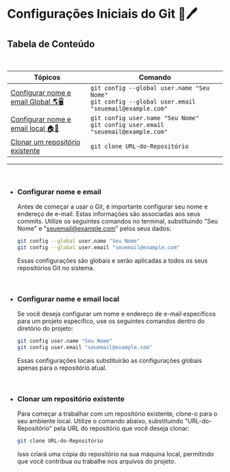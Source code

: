 # Configurações Iniciais do Git 📖🖊



## Tabela de Conteúdo
<br>

| Tópicos | Comando |
| ------  | ------- |
| [Configurar nome e email Global 🌎🖥](#configurar-nome-e-email)| `git config --global user.name "Seu Nome"` <br> `git config --global user.email "seuemail@example.com"`|
| [Configurar nome e email local 🏠📁](#configurar-nome-e-email-local)| `git config user.name "Seu Nome"` <br> `git config user.email "seuemail@example.com"`|
| [Clonar um repositório existente ](#clonar-um-repositório-existente)| `git clone URL-do-Repositório`|

---
<br>

- ### Configurar nome e email
    Antes de começar a usar o Git, é importante configurar seu nome e endereço de e-mail. Estas informações são associadas aos seus commits. Utilize os seguintes comandos no terminal, substituindo "Seu Nome" e "seuemail@example.com" pelos seus dados:

    ```bash
    git config --global user.name "Seu Nome"
    git config --global user.email "seuemail@example.com"
    ```
    Essas configurações são globais e serão aplicadas a todos os seus repositórios Git no sistema.

<br>

- ### Configurar nome e email local
    Se você deseja configurar um nome e endereço de e-mail específicos para um projeto específico, use os seguintes comandos dentro do diretório do projeto:

    ```bash
    git config user.name "Seu Nome"
    git config user.email "seuemail@example.com"
    ```
    Essas configurações locais substituirão as configurações globais apenas para o repositório atual.
    
<br>
    
- ### Clonar um repositório existente
    Para começar a trabalhar com um repositório existente, clone-o para o seu ambiente local. Utilize o comando abaixo, substituindo "URL-do-Repositório" pela URL do repositório que você deseja clonar:

    ```bash
    git clone URL-do-Repositório
    ```
    Isso criará uma cópia do repositório na sua máquina local, permitindo que você contribua ou trabalhe nos arquivos do projeto.